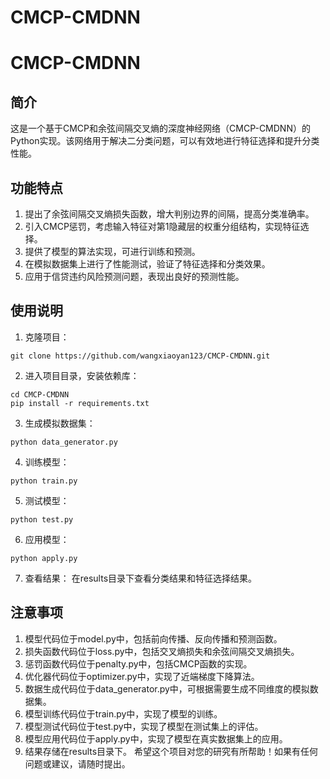 # CMCP-CMDNN
# CMCP-CMDNN
## 简介
这是一个基于CMCP和余弦间隔交叉熵的深度神经网络（CMCP-CMDNN）的Python实现。该网络用于解决二分类问题，可以有效地进行特征选择和提升分类性能。
## 功能特点
1. 提出了余弦间隔交叉熵损失函数，增大判别边界的间隔，提高分类准确率。
2. 引入CMCP惩罚，考虑输入特征对第1隐藏层的权重分组结构，实现特征选择。
3. 提供了模型的算法实现，可进行训练和预测。
4. 在模拟数据集上进行了性能测试，验证了特征选择和分类效果。
5. 应用于信贷违约风险预测问题，表现出良好的预测性能。
## 使用说明
1. 克隆项目：
```
git clone https://github.com/wangxiaoyan123/CMCP-CMDNN.git
```
2. 进入项目目录，安装依赖库：
```
cd CMCP-CMDNN
pip install -r requirements.txt
```
3. 生成模拟数据集：
```
python data_generator.py
```
4. 训练模型：
```
python train.py
```
5. 测试模型：
```
python test.py
```
6. 应用模型：
```
python apply.py
```
7. 查看结果：
在results目录下查看分类结果和特征选择结果。
## 注意事项
1. 模型代码位于model.py中，包括前向传播、反向传播和预测函数。
2. 损失函数代码位于loss.py中，包括交叉熵损失和余弦间隔交叉熵损失。
3. 惩罚函数代码位于penalty.py中，包括CMCP函数的实现。
4. 优化器代码位于optimizer.py中，实现了近端梯度下降算法。
5. 数据生成代码位于data_generator.py中，可根据需要生成不同维度的模拟数据集。
6. 模型训练代码位于train.py中，实现了模型的训练。
7. 模型测试代码位于test.py中，实现了模型在测试集上的评估。
8. 模型应用代码位于apply.py中，实现了模型在真实数据集上的应用。
9. 结果存储在results目录下。
希望这个项目对您的研究有所帮助！如果有任何问题或建议，请随时提出。
